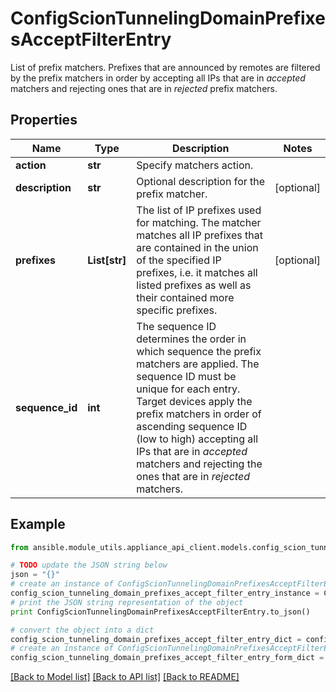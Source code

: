 # ConfigScionTunnelingDomainPrefixesAcceptFilterEntry

List of prefix matchers. Prefixes that are announced by remotes are filtered by the prefix matchers in order by accepting all IPs that are in _accepted_ matchers and rejecting ones that are in _rejected_ prefix matchers.

## Properties
Name | Type | Description | Notes
------------ | ------------- | ------------- | -------------
**action** | **str** | Specify matchers action. | 
**description** | **str** | Optional description for the prefix matcher. | [optional] 
**prefixes** | **List[str]** | The list of IP prefixes used for matching. The matcher matches all IP prefixes that are contained in the union of the specified IP prefixes, i.e. it matches all listed prefixes as well as their contained more specific prefixes. | [optional] 
**sequence_id** | **int** | The sequence ID determines the order in which sequence the prefix matchers are applied. The sequence ID must be unique for each entry. Target devices apply the prefix matchers in order of ascending sequence ID (low to high) accepting all IPs that are in _accepted_ matchers and rejecting the ones that are in _rejected_ matchers. | 

## Example

```python
from ansible.module_utils.appliance_api_client.models.config_scion_tunneling_domain_prefixes_accept_filter_entry import ConfigScionTunnelingDomainPrefixesAcceptFilterEntry

# TODO update the JSON string below
json = "{}"
# create an instance of ConfigScionTunnelingDomainPrefixesAcceptFilterEntry from a JSON string
config_scion_tunneling_domain_prefixes_accept_filter_entry_instance = ConfigScionTunnelingDomainPrefixesAcceptFilterEntry.from_json(json)
# print the JSON string representation of the object
print ConfigScionTunnelingDomainPrefixesAcceptFilterEntry.to_json()

# convert the object into a dict
config_scion_tunneling_domain_prefixes_accept_filter_entry_dict = config_scion_tunneling_domain_prefixes_accept_filter_entry_instance.to_dict()
# create an instance of ConfigScionTunnelingDomainPrefixesAcceptFilterEntry from a dict
config_scion_tunneling_domain_prefixes_accept_filter_entry_form_dict = config_scion_tunneling_domain_prefixes_accept_filter_entry.from_dict(config_scion_tunneling_domain_prefixes_accept_filter_entry_dict)
```
[[Back to Model list]](../README.md#documentation-for-models) [[Back to API list]](../README.md#documentation-for-api-endpoints) [[Back to README]](../README.md)


